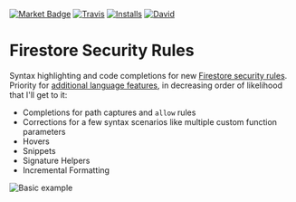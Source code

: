 [![Market Badge](https://vsmarketplacebadge.apphb.com/version/toba.vsfire.svg)](https://marketplace.visualstudio.com/items?itemName=toba.vsfire)
[![Travis](https://travis-ci.org/toba/vsfire.svg?branch=master)](https://travis-ci.org/toba/vsfire#)
[![Installs](https://vsmarketplacebadge.apphb.com/installs/toba.vsfire.svg)](https://marketplace.visualstudio.com/items?itemName=toba.vsfire)
[![David](https://david-dm.org/toba/vsfire.svg)](https://david-dm.org/toba/vsfire)

# Firestore Security Rules
Syntax highlighting and code completions for new [Firestore security rules](https://cloud.google.com/firestore/docs/reference/security/). Priority for [additional language features](https://code.visualstudio.com/docs/extensionAPI/language-support), in decreasing order of likelihood that I'll get to it:

- Completions for path captures and `allow` rules
- Corrections for a few syntax scenarios like multiple custom function parameters
- Hovers
- Snippets
- Signature Helpers
- Incremental Formatting

![Basic example](./screenshots/completion.gif)